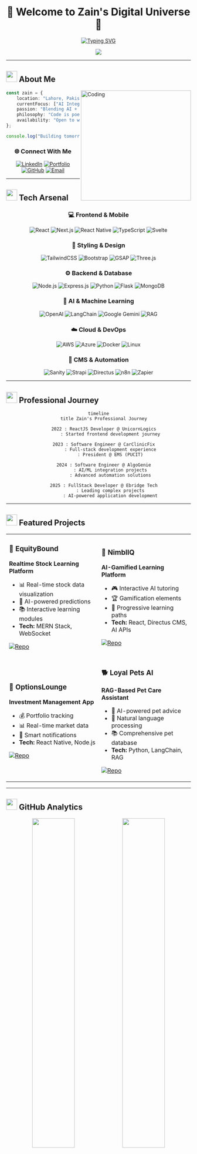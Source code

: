 # <div align="center">🚀 Welcome to Zain's Digital Universe 🚀</div>

<div align="center">
  
<!-- Animated typing effect -->
[![Typing SVG](https://readme-typing-svg.demolab.com?font=Fira+Code&weight=600&size=28&pause=1000&color=00D9FF&center=true&vCenter=true&random=false&width=600&height=60&lines=Hi+there%2C+I'm+Zain+Amir+%F0%9F%91%8B;AI+%26+Automation+Engineer;Full+Stack+Developer;Building+the+Future+with+Code)](https://git.io/typing-svg)

<!-- Animated banner -->
<img src="https://capsule-render.vercel.app/api?type=waving&color=gradient&customColorList=6,11,20&height=180&section=header&text=Software%20Engineer&fontSize=42&fontColor=fff&animation=twinkling&fontAlignY=32&desc=Crafting%20AI-Powered%20Solutions%20%F0%9F%A4%96&descAlignY=51&descAlign=50"/>

</div>

---

## <img src="https://media.giphy.com/media/iY8CRBdQXODJSCERIr/giphy.gif" width="30" height="30"> About Me

<img align="right" alt="Coding" width="300" src="https://cdn.dribbble.com/users/1162077/screenshots/3848914/programmer.gif">

```typescript
const zain = {
    location: "Lahore, Pakistan 🇵🇰",
    currentFocus: ["AI Integrations", "Next.js", "Python Flask", "Automations"],
    passion: "Blending AI + Cloud + Automations to build impactful solutions",
    philosophy: "Code is poetry in motion ✨",
    availability: "Open to worldwide collaboration 🌍"
};

console.log("Building tomorrow's solutions today! 🚀");
```

<div align="center">
  
### 🌐 Connect With Me
  
[![LinkedIn](https://img.shields.io/badge/LinkedIn-0077B5?style=for-the-badge&logo=linkedin&logoColor=white&labelColor=0077B5)](https://www.linkedin.com/in/zain-amir-b23888a8)
[![Portfolio](https://img.shields.io/badge/Portfolio-FF5722?style=for-the-badge&logo=google-chrome&logoColor=white&labelColor=FF5722)](https://www.ebridge.tech/)
[![GitHub](https://img.shields.io/badge/GitHub-100000?style=for-the-badge&logo=github&logoColor=white&labelColor=100000)](https://github.com/Zain-Amir)
[![Email](https://img.shields.io/badge/Gmail-D14836?style=for-the-badge&logo=gmail&logoColor=white&labelColor=D14836)](mailto:your.email@gmail.com)

</div>

---

## <img src="https://media.giphy.com/media/WUlplcMpOCEmTGBtBW/giphy.gif" width="30" height="30"> Tech Arsenal

<div align="center">

### 💻 Frontend & Mobile
![React](https://img.shields.io/badge/React-20232A?style=for-the-badge&logo=react&logoColor=61DAFB)
![Next.js](https://img.shields.io/badge/Next.js-000000?style=for-the-badge&logo=nextdotjs&logoColor=white)
![React Native](https://img.shields.io/badge/React_Native-20232A?style=for-the-badge&logo=react&logoColor=61DAFB)
![TypeScript](https://img.shields.io/badge/TypeScript-007ACC?style=for-the-badge&logo=typescript&logoColor=white)
![Svelte](https://img.shields.io/badge/Svelte-4A4A55?style=for-the-badge&logo=svelte&logoColor=FF3E00)

### 🎨 Styling & Design
![TailwindCSS](https://img.shields.io/badge/Tailwind_CSS-38B2AC?style=for-the-badge&logo=tailwind-css&logoColor=white)
![Bootstrap](https://img.shields.io/badge/Bootstrap-563D7C?style=for-the-badge&logo=bootstrap&logoColor=white)
![GSAP](https://img.shields.io/badge/GSAP-88CE02?style=for-the-badge&logo=greensock&logoColor=white)
![Three.js](https://img.shields.io/badge/Three.js-000000?style=for-the-badge&logo=three.js&logoColor=white)

### ⚙️ Backend & Database
![Node.js](https://img.shields.io/badge/Node.js-43853D?style=for-the-badge&logo=node.js&logoColor=white)
![Express.js](https://img.shields.io/badge/Express.js-000000?style=for-the-badge&logo=express&logoColor=white)
![Python](https://img.shields.io/badge/Python-3776AB?style=for-the-badge&logo=python&logoColor=white)
![Flask](https://img.shields.io/badge/Flask-000000?style=for-the-badge&logo=flask&logoColor=white)
![MongoDB](https://img.shields.io/badge/MongoDB-4EA94B?style=for-the-badge&logo=mongodb&logoColor=white)

### 🤖 AI & Machine Learning
![OpenAI](https://img.shields.io/badge/OpenAI-412991?style=for-the-badge&logo=openai&logoColor=white)
![LangChain](https://img.shields.io/badge/LangChain-1C3C3C?style=for-the-badge&logo=langchain&logoColor=white)
![Google Gemini](https://img.shields.io/badge/Gemini-8E75B2?style=for-the-badge&logo=google&logoColor=white)
![RAG](https://img.shields.io/badge/RAG-FF6B6B?style=for-the-badge&logo=ai&logoColor=white)

### ☁️ Cloud & DevOps
![AWS](https://img.shields.io/badge/AWS-FF9900?style=for-the-badge&logo=amazon-aws&logoColor=white)
![Azure](https://img.shields.io/badge/Microsoft_Azure-0089D6?style=for-the-badge&logo=microsoft-azure&logoColor=white)
![Docker](https://img.shields.io/badge/Docker-2CA5E0?style=for-the-badge&logo=docker&logoColor=white)
![Linux](https://img.shields.io/badge/Linux-FCC624?style=for-the-badge&logo=linux&logoColor=black)

### 🔧 CMS & Automation
![Sanity](https://img.shields.io/badge/Sanity-F03E2F?style=for-the-badge&logo=sanity&logoColor=white)
![Strapi](https://img.shields.io/badge/Strapi-2F2E8B?style=for-the-badge&logo=strapi&logoColor=white)
![Directus](https://img.shields.io/badge/Directus-263238?style=for-the-badge&logo=directus&logoColor=white)
![n8n](https://img.shields.io/badge/n8n-EA4B71?style=for-the-badge&logo=n8n&logoColor=white)
![Zapier](https://img.shields.io/badge/Zapier-FF4A00?style=for-the-badge&logo=zapier&logoColor=white)

</div>

---

## <img src="https://media.giphy.com/media/cj87CxfRtrUifF3Ryk/giphy.gif" width="30" height="30"> Professional Journey

<div align="center">

```mermaid
timeline
    title Zain's Professional Journey
    
    2022 : ReactJS Developer @ UnicornLogics
         : Started frontend development journey
    
    2023 : Software Engineer @ CarClinicFix
         : Full-stack development experience
         : President @ EMS (PUCIT)
    
    2024 : Software Engineer @ AlgoGenie
         : AI/ML integration projects
         : Advanced automation solutions
    
    2025 : FullStack Developer @ Ebridge Tech
         : Leading complex projects
         : AI-powered application development
```

</div>

---

## <img src="https://media.giphy.com/media/LnQjpWaON8nhr21vNW/giphy.gif" width="30" height="30"> Featured Projects

<div align="center">
  
<table>
<tr>
<td width="50%">

### 🏢 EquityBound
**Realtime Stock Learning Platform**
- 📊 Real-time stock data visualization
- 🤖 AI-powered predictions
- 📚 Interactive learning modules
- **Tech:** MERN Stack, WebSocket

[![Repo](https://img.shields.io/badge/View-Repository-blue?style=for-the-badge&logo=github)](https://github.com/Zain-Amir)

</td>
<td width="50%">

### 🧠 NimblIQ  
**AI-Gamified Learning Platform**
- 🎮 Interactive AI tutoring
- 🏆 Gamification elements
- 📱 Progressive learning paths
- **Tech:** React, Directus CMS, AI APIs

[![Repo](https://img.shields.io/badge/View-Repository-blue?style=for-the-badge&logo=github)](https://github.com/Zain-Amir)

</td>
</tr>
<tr>
<td width="50%">

### 📱 OptionsLounge
**Investment Management App**
- 💰 Portfolio tracking
- 📊 Real-time market data
- 🔔 Smart notifications
- **Tech:** React Native, Node.js

[![Repo](https://img.shields.io/badge/View-Repository-blue?style=for-the-badge&logo=github)](https://github.com/Zain-Amir)

</td>
<td width="50%">

### 🐕 Loyal Pets AI
**RAG-Based Pet Care Assistant**
- 🤖 AI-powered pet advice
- 💬 Natural language processing
- 📚 Comprehensive pet database
- **Tech:** Python, LangChain, RAG

[![Repo](https://img.shields.io/badge/View-Repository-blue?style=for-the-badge&logo=github)](https://github.com/Zain-Amir)

</td>
</tr>
</table>

</div>

---

## <img src="https://media.giphy.com/media/W5eoZHPpUx9sapR0eu/giphy.gif" width="30" height="30"> GitHub Analytics

<div align="center">
  
<img width="48%" src="https://github-readme-stats.vercel.app/api?username=Zain-Amir&show_icons=true&theme=tokyonight&count_private=true&hide_border=true&bg_color=0D1117&title_color=58A6FF&text_color=C9D1D9&icon_color=58A6FF" />
<img width="48%" src="https://github-readme-streak-stats.herokuapp.com?user=Zain-Amir&theme=tokyonight&hide_border=true&background=0D1117&stroke=58A6FF&ring=58A6FF&fire=FF7B72&currStreakLabel=C9D1D9" />

<img width="60%" src="https://github-readme-stats.vercel.app/api/top-langs/?username=Zain-Amir&layout=compact&theme=tokyonight&hide_border=true&bg_color=0D1117&title_color=58A6FF&text_color=C9D1D9" />

<!-- Activity Graph -->
[![Zain's github activity graph](https://github-readme-activity-graph.vercel.app/graph?username=Zain-Amir&bg_color=0D1117&color=58A6FF&line=58A6FF&point=FF7B72&area=true&hide_border=true)](https://github.com/Zain-Amir)

</div>

---

## <img src="https://media.giphy.com/media/QssGEmpkyEOhBCb7e1/giphy.gif" width="30" height="30"> Achievements & Recognition

<div align="center">
  
🏆 **Winner, AppFest 2023 (PUCIT)** - Quran Translation App (8-hour challenge)  
👑 **President, EMS (PUCIT)** - Led 50+ volunteers, organized job fairs  
❤️ **Vice President, Blood Donation Society** - Community service & leadership  

</div>

---

## <img src="https://media.giphy.com/media/LnQjpWaON8nhr21vNW/giphy.gif" width="30" height="30"> Current Focus

<div align="center">
  
```javascript
const currentGoals = {
    learning: ["Advanced AI/ML", "Cloud Architecture", "Microservices"],
    building: ["AI-powered SaaS platforms", "Automation workflows"],
    exploring: ["Web3 technologies", "Edge computing", "IoT integration"],
    contributing: "Open source projects & tech community"
};
```

</div>

---

## <img src="https://media.giphy.com/media/nbvFVPiEiJH6JOGIok/giphy.gif" width="30" height="30"> Fun Facts

<div align="center">
  
- 🔭 I'm currently working on **AI-powered automation platforms**
- 🌱 I'm learning **Advanced Cloud Architecture** and **MLOps**
- 👯 I'm looking to collaborate on **Open source AI projects**
- 💬 Ask me about **React, AI integrations, and automation workflows**
- ⚡ Fun fact: **I built a Quran translation app in just 8 hours!**
- 🎯 2025 Goal: **Contribute to 50+ open source projects**

</div>

---

<div align="center">
  
### 💭 Quote of the Day
  
*"The best error message is the one that never shows up."* - Thomas Fuchs

---

### 🎵 Coding Soundtrack
  
[![Spotify](https://spotify-recently-played-readme.vercel.app/api?user=31k6uxhpy5g4pdhlc7mbqkqvly2q&unique=true)](https://open.spotify.com/user/31k6uxhpy5g4pdhlc7mbqkqvly2q)

---

<img src="https://capsule-render.vercel.app/api?type=waving&color=gradient&customColorList=6,11,20&height=100&section=footer"/>

### 🚀 Let's Build Something Amazing Together!

[![Portfolio](https://img.shields.io/badge/🌐_Portfolio-Visit_Now-FF5722?style=for-the-badge)](https://www.ebridge.tech/)
[![Email](https://img.shields.io/badge/📧_Email-Let's_Connect-D14836?style=for-the-badge)](mailto:your.email@gmail.com)

![Visitor Badge](https://visitor-badge.laobi.icu/badge?page_id=Zain-Amir.Zain-Amir)

</div>
